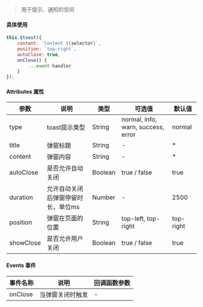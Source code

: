 > 用于提示、通知的空间

#### 具体使用
```js
this.$toast({
    content: `Content ${selector}`,
    position: `top-right`,
    autoClose: true,
    onClose() {
        ...event handler
    }
});
```

#### Attributes 属性

参数 | 说明 | 类型 | 可选值 | 默认值
--- | --- | --- | --- | ---
type | toast提示类型 | String | normal, info, warn, success, error | normal
title | 弹窗标题 | String | - | *
content | 弹窗内容 | String | - | *
autoClose | 是否允许自动关闭 | Boolean | true / false | true
duration | 允许自动关闭后弹窗停留时长，单位ms | Number | - | 2500
position | 弹窗在页面的位置 | String | top-left, top-right | top-right
showClose | 是否允许用户关闭 | Boolean | true / false | true

#### Events 事件

事件名称 | 说明 | 回调函数参数
--- | --- | --- | 
onClose | 当弹窗关闭时触发 | -

